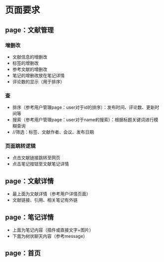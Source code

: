 # 页面要求
## page：文献管理
### 增删改
 - 文献信息的增删改
 - 标签的增删改
 - 参考文献的增删改
 - 笔记的增删改放在笔记详情
 - 评论数的显示（用于排序）
### 查
 - 排序（参考用户管理page：user对于id的排序）：发布时间、评论数、更新时间等
 - 搜索（参考用户管理page：user对于name的搜索）：根据标题关键词进⾏模糊查询
 - //筛选：标签、⽂献作者、会议、发布⽇期
### 页面跳转逻辑
 - 点击⽂献链接跳转至网页
 - 点击笔记按钮至文献笔记详情
## page：文献详情
- 最上面为文献详情（参考用户详情页面）
- 文献链接、引用、相关笔记有外链
## page：笔记详情
- 上面为笔记内容（插件或直接文字+图片）
- 下面为树状聊天内容（参考message）
## page：首页
